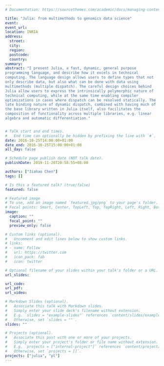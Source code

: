 ```yaml
---
# Documentation: https://sourcethemes.com/academic/docs/managing-content/

title: "Julia: from multimethods to genomics data science"
event:
event_url:
location: INRIA
address:
  street:
  city:
  region:
  postcode:
  country:
summary:
abstract: "I present Julia, a fast, dynamic, general purpose
programming language, and describe how it excels in technical
computing. The language design allows users to define types that not
only describe data, but also what can be done with data using
multimethods (multiple dispatch). The careful design choices behind
Julia allow users to express the intrinsically polymorphic nature of
technical computing, while at the same time enabling compiler
optimizations in cases where dispatch can be resolved statically. The
late binding nature of dynamic dispatch, combined with having much of
the base library written in Julia itself, also facilitates the
composition of functionality across multiple libraries, e.g. linear
algebra and automatic differentiation."


# Talk start and end times.
#   End time can optionally be hidden by prefixing the line with `#`.
date: 2016-10-25T14:00:00+01:00
date_end: 2016-10-25T15:00:00+01:00
all_day: false

# Schedule page publish date (NOT talk date).
publishDate: 2019-11-20T20:58:55+08:00

authors: ["Jiahao Chen"]
tags: []

# Is this a featured talk? (true/false)
featured: false

# Featured image
# To use, add an image named `featured.jpg/png` to your page's folder. 
# Focal points: Smart, Center, TopLeft, Top, TopRight, Left, Right, BottomLeft, Bottom, BottomRight.
image:
  caption: ""
  focal_point: ""
  preview_only: false

# Custom links (optional).
#   Uncomment and edit lines below to show custom links.
# links:
# - name: Follow
#   url: https://twitter.com
#   icon_pack: fab
#   icon: twitter

# Optional filename of your slides within your talk's folder or a URL.
url_slides:

url_code:
url_pdf:
url_video:

# Markdown Slides (optional).
#   Associate this talk with Markdown slides.
#   Simply enter your slide deck's filename without extension.
#   E.g. `slides = "example-slides"` references `content/slides/example-slides.md`.
#   Otherwise, set `slides = ""`.
slides: ""

# Projects (optional).
#   Associate this post with one or more of your projects.
#   Simply enter your project's folder or file name without extension.
#   E.g. `projects = ["internal-project"]` references `content/project/deep-learning/index.md`.
#   Otherwise, set `projects = []`.
projects: ["julia", "pl"]
---
```

